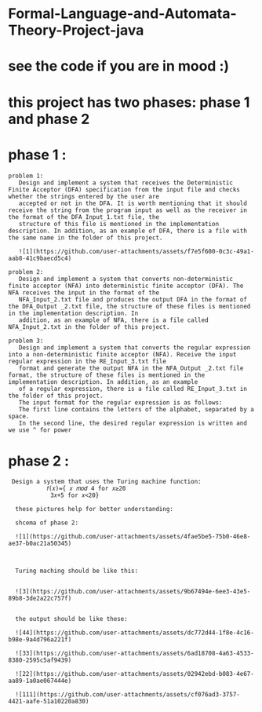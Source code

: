 # Formal-Language-and-Automata-Theory-Project-java

# see the code if you are in mood :)

# this project has two phases:  phase 1 and phase 2

# phase 1  :
    problem 1:
       Design and implement a system that receives the Deterministic Finite Acceptor (DFA) specification from the input file and checks whether the strings entered by the user are 
       accepted or not in the DFA. It is worth mentioning that it should receive the string from the program input as well as the receiver in the format of the DFA_Input_1.txt file, the 
       structure of this file is mentioned in the implementation description. In addition, as an example of DFA, there is a file with the same name in the folder of this project.

       ![1](https://github.com/user-attachments/assets/f7e5f600-0c3c-49a1-aab8-41c9baecd5c4)

    problem 2:
       Design and implement a system that converts non-deterministic finite acceptor (NFA) into deterministic finite acceptor (DFA). The NFA receives the input in the format of the 
       NFA_Input_2.txt file and produces the output DFA in the format of the DFA_Output _2.txt file, the structure of these files is mentioned in the implementation description. In 
       addition, as an example of NFA, there is a file called NFA_Input_2.txt in the folder of this project.

    problem 3:
       Design and implement a system that converts the regular expression into a non-deterministic finite acceptor (NFA). Receive the input regular expression in the RE_Input_3.txt file 
       format and generate the output NFA in the NFA_Output _2.txt file format, the structure of these files is mentioned in the implementation description. In addition, as an example 
       of a regular expression, there is a file called RE_Input_3.txt in the folder of this project.
       The input format for the regular expression is as follows:
       The first line contains the letters of the alphabet, separated by a space.
       In the second line, the desired regular expression is written and we use ^ for power


# phase 2  : 
     Design a system that uses the Turing machine function:
               𝑓(𝑥)={ 𝑥 𝑚𝑜𝑑 4 for 𝑥≥20
                3𝑥+5 for 𝑥<20}
     
      these pictures help for better understanding:

      shcema of phase 2:
      
      ![1](https://github.com/user-attachments/assets/4fae5be5-75b0-46e8-ae37-b0ac21a50345)


      
      Turing maching should be like this:


      ![3](https://github.com/user-attachments/assets/9b67494e-6ee3-43e5-89b8-3de2a22c757f)


      the output should be like these:
         
      ![44](https://github.com/user-attachments/assets/dc772d44-1f8e-4c16-b98e-9a4d796a221f)
      
      ![33](https://github.com/user-attachments/assets/6ad18708-4a63-4533-8380-2595c5af9439)

      ![22](https://github.com/user-attachments/assets/02942ebd-b083-4e67-aa89-1a0ae067444e)

      ![111](https://github.com/user-attachments/assets/cf076ad3-3757-4421-aafe-51a10220a830)




      
       

      
